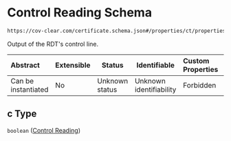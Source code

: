 # Control Reading Schema

```txt
https://cov-clear.com/certificate.schema.json#/properties/ct/properties/t/properties/res/properties/c
```

Output of the RDT's control line.


| Abstract            | Extensible | Status         | Identifiable            | Custom Properties | Additional Properties | Access Restrictions | Defined In                                                                  |
| :------------------ | ---------- | -------------- | ----------------------- | :---------------- | --------------------- | ------------------- | --------------------------------------------------------------------------- |
| Can be instantiated | No         | Unknown status | Unknown identifiability | Forbidden         | Allowed               | none                | [certificate.schema.json\*](certificate.schema.json "open original schema") |

## c Type

`boolean` ([Control Reading](certificate-properties-certificate-section-properties-test-properties-test-results-properties-control-reading.md))
